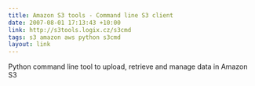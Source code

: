 ```yaml
---
title: Amazon S3 tools - Command line S3 client
date: 2007-08-01 17:13:43 +10:00
link: http://s3tools.logix.cz/s3cmd
tags: s3 amazon aws python s3cmd
layout: link
---
```

Python command line tool to upload, retrieve and manage data in Amazon S3
